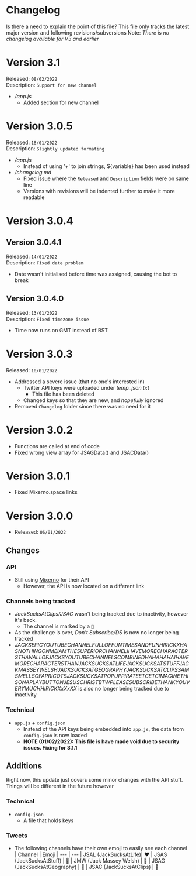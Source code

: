 # Changelog
Is there a need to explain the point of this file?
This file only tracks the latest major version and following revisions/subversions
Note: *There is no changelog available for V3 and earlier*

# Version 3.1
Released: `08/02/2022`  
Description: `Support for new channel`
- */app.js*
  - Added section for new channel

# Version 3.0.5
Released: `18/01/2022`  
Description: `Slightly updated formating`
- */app.js*
  - Instead of using '+' to join strings, ${variable} has been used instead
- */changelog.md*
  - Fixed issue where the `Released` and `Description` fields were on same line
  - Versions with revisions will be indented further to make it more readable

# Version 3.0.4
## Version 3.0.4.1
Released: `14/01/2022`  
Description: `Fixed date problem`
- Date wasn't initialised before time was assigned, causing the bot to break

## Version 3.0.4.0
Released: `13/01/2022`  
Description: `Fixed timezone issue`
- Time now runs on GMT instead of BST

# Version 3.0.3
Released: `10/01/2022`  
- Addressed a severe issue (that no one's interested in)
  - Twitter API keys were uploaded under *temp_json.txt*
    - This file has been deleted
  - Changed keys so that they are new, and *hopefully* ignored
- Removed `Changelog` folder since there was no need for it

# Version 3.0.2
- Functions are called at end of code
- Fixed wrong view array for JSAGData() and JSACData() 

# Version 3.0.1
- Fixed Mixerno.space links

# Version 3.0.0
- Released: `06/01/2022`

<!-- NEW SECTION -->
## Changes
### API
- Still using [Mixerno](https://www.mixerno.space) for their API
  - However, the API is now located on a different link

### Channels being tracked
- *JackSucksAtClips/JSAC* wasn't being tracked due to inactivity, however it's back.
  - The channel is marked by a `💜`
- As the challenge is over, *Don't Subscribe/DS* is now no longer being tracked
- *JACKSEPICYOUTUBECHANNELFULLOFFUNTIMESANDFUNHIRICKXHASNOTHINGONMEIAMTHESUPERIORCHANNELIHAVEMORECHARACTERSTHANALLOFJACKSYOUTUBECHANNELSCOMBINEDHAHAHAHAIHAVEMORECHARACTERSTHANJACKSUCKSATLIFEJACKSUCKSATSTUFFJACKMASSEYWELSHJACKSUCKSATGEOGRAPHYJACKSUCKSATCLIPSSAMSMELLSOFAPRICOTSJACKSUCKSATPOPUPPIRATEETCETCIMAGINETHISONAPLAYBUTTONJESUSCHRISTBTWPLEASESUBSCRIBETHANKYOUVERYMUCHHIRICKXxXxXX* is also no longer being tracked due to inactivity

### Technical
- `app.js` + `config.json`
  - Instead of the API keys being embedded into `app.js`, the data from `config.json` is now loaded
  - **NOTE (01/02/2022): This file is have made void due to security issues. Fixing for 3.1.1**

## Additions
Right now, this update just covers some minor changes with the API stuff.  
Things will be different in the future however 

<!-- NEW SECTION -->
### Technical
- `config.json`
  - A file that holds keys

### Tweets
- The following channels have their own emoji to easily see each channel
| Channel | Emoji
| --- | ---
| JSAL (JackSucksAtLife)| ❤️ 
| JSAS (JackSucksAtStuff) | 💛
| JMW (Jack Massey Welsh) | 💙
| JSAG (JackSucksAtGeography) | 💚
| JSAC (JackSucksAtClips) | 💜